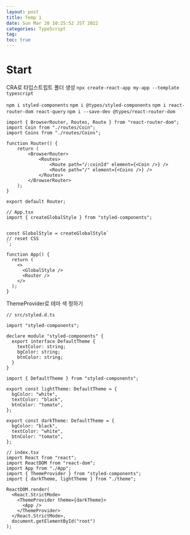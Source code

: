 ```yaml
---
layout: post
title: Temp 1
date: Sun Mar 20 10:25:52 JST 2022
categories: TypeScript
tag:
toc: true
---
```


# Start

CRA로 타입스트립트 폴더 생성
`npx create-react-app my-app --template typescript`

`npm i styled-components`
`npm i @types/styled-components`
`npm i react-router-dom react-query`
`npm i --save-dev @types/react-router-dom`

```
import { BrowserRouter, Routes, Route } from "react-router-dom";
import Coin from "./routes/Coin";
import Coins from "./routes/Coins";

function Router() {
    return (
        <BrowserRouter>
            <Routes>
                <Route path="/:coinId" element={<Coin />} />
                <Route path="/" element={<Coins />} />
            </Routes>
        </BrowserRouter>
    );
}

export default Router;
```

```
// App.tsx
import { createGlobalStyle } from "styled-components";


const GlobalStyle = createGlobalStyle`
// reset CSS
`;

function App() {
  return (
    <>
      <GlobalStyle />
      <Router />
    </>
  );
}
```

ThemeProvider로 테마 색 정하기

```
// src/styled.d.ts

import "styled-components";

declare module "styled-components" {
  export interface DefaultTheme {
    textColor: string;
    bgColor: string;
    btnColor: string;
  }
}
```

```
import { DefaultTheme } from "styled-components";

export const lightTheme: DefaultTheme = {
  bgColor: "white",
  textColor: "black",
  btnColor: "tomato",
};

export const darkTheme: DefaultTheme = {
  bgColor: "black",
  textColor: "white",
  btnColor: "tomato",
};
```

```
// index.tsx
import React from "react";
import ReactDOM from "react-dom";
import App from "./App";
import { ThemeProvider } from "styled-components";
import { darkTheme, lightTheme } from "./theme";

ReactDOM.render(
  <React.StrictMode>
    <ThemeProvider theme={darkTheme}>
      <App />
    </ThemeProvider>
  </React.StrictMode>,
  document.getElementById("root")
);
```
